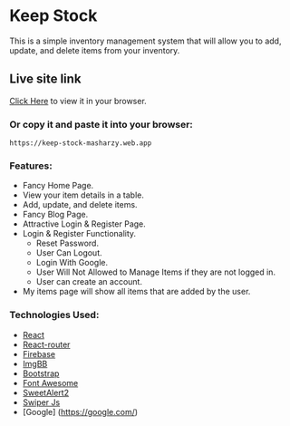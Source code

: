 # Keep Stock
This is a simple inventory management system that will allow you to add, update, and delete items from your inventory.

## Live site link

[Click Here](https://keep-stock-masharzy.web.app/) to view it in your browser.

### Or copy it and paste it into your browser:

    https://keep-stock-masharzy.web.app

### Features:
* Fancy Home Page.
* View your item details in a table.
* Add, update, and delete items.
* Fancy Blog Page.
* Attractive Login & Register Page.
* Login & Register Functionality.
    * Reset Password.
    * User Can Logout.
    * Login With Google.
    * User Will Not Allowed to Manage Items if they are not logged in.
    * User can create an account.
* My items page will show all items that are added by the user.


### Technologies Used:
* [React](https://reactjs.org/)
* [React-router](https://react-router.js.org/)
* [Firebase](https://firebase.google.com/)
* [ImgBB](https://imgbb.com/)
* [Bootstrap](https://getbootstrap.com/)
* [Font Awesome](https://fontawesome.com/)
* [SweetAlert2](https://sweetalert2.github.io/)
* [Swiper Js](https://swiperjs.com/)
* [Google] (https://google.com/) 

